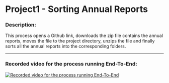 # Project1 - Sorting Annual Reports


### Description: 

This process opens a Github link, downloads the zip file contains the annual reports, moves the file to the project directory, 
unzips the file and finally sorts all the annual reports into the corresponding folders.
	
______________________________________________________________________________________________________________________________

### Recorded video for the process running End-To-End: 
	
[![Recorded video for the process running End-To-End](https://img.youtube.com/vi/EJA7mx6Uurs/0.jpg)](https://www.youtube.com/watch?v=EJA7mx6Uurs)
